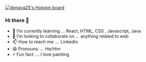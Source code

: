 

[![@maya25's Holopin board](https://holopin.me/maya25)](https://holopin.io/@maya25)

### Hi there 👋
- 🌱 I’m currently learning ... React, HTML, CSS , Javascript, Java
- 👯 I’m looking to collaborate on ... anything related to web 
- 📫 How to reach me: ... Linkedin
- 😄 Pronouns: ... He/Him
- ⚡ Fun fact: ... I love painting


